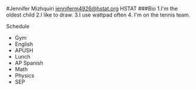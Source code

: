 #Jennifer Mizhquiri
jenniferm4926@hstat.org
HSTAT
###Bio
1.I'm the oldest child
2.I like to draw.
3.I use wattpad often
4. I'm on the tennis team.

Schedule  
* Gym
* English
* APUSH
* Lunch
* AP Spanish 
* Math
* Physics 
* SEP
